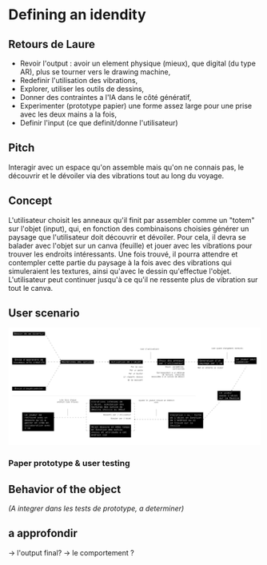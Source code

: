 # Defining an idendity

## Retours de Laure

* Revoir l'output : avoir un element physique (mieux), que digital (du type AR), plus se tourner vers le drawing machine,
* Redefinir l'utilisation des vibrations,
* Explorer, utiliser les outils de dessins,
* Donner des contraintes a l'IA dans le côté génératif,
* Experimenter (prototype papier) une forme assez large pour une prise avec les deux mains a la fois,
* Definir l'input (ce que definit/donne l'utilisateur)

## Pitch

Interagir avec un espace qu'on assemble mais qu'on ne connais pas, le découvrir et le dévoiler via des vibrations tout au long du voyage.

## Concept

L'utilisateur choisit les anneaux qu'il finit par assembler comme un "totem" sur l'objet (input), qui, en fonction des combinaisons choisies générer un paysage que l'utilisateur doit découvrir et dévoiler. Pour cela, il devra se balader avec l'objet sur un canva (feuille) et jouer avec les vibrations pour trouver les endroits intéressants. Une fois trouvé, il pourra attendre et contempler cette partie du paysage à la fois avec des vibrations qui simuleraient les textures, ainsi qu'avec le dessin qu'effectue l'objet. L'utilisateur peut continuer jusqu'à ce qu'il ne ressente plus de vibration sur tout le canva.

## User scenario

![user journey of prototype 1](/process/2023-11-13/user%20journey.jpg)

### Paper prototype & user testing

## Behavior of the object

*(A integrer dans les tests de prototype, a determiner)*

## a approfondir

-> l'output final?
-> le comportement ?